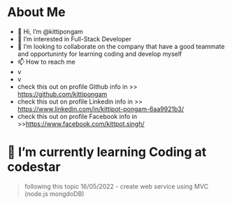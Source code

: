 About Me
=========

- 👋 Hi, I’m @kittipongam
- 👀 I’m interested in Full-Stack Developer
- 💞️ I’m looking to collaborate on the company that have a good teammate and opportuninty for learning coding and develop myself
- 📫 How to reach me
- v
- v
- check this out on profile Github info in >> https://github.com/kittipongam 
- check this out on profile Linkedin info in >> https://www.linkedin.com/in/kittipot-pongam-6aa9921b3/
- check this out on profile Facebook info in >>https://www.facebook.com/kittpot.singh/

<!---
kittipongam/kittipongam is a ✨ special ✨ repository because its `README.md` (this file) appears on your GitHub profile.
You can click the Preview link to take a look at your changes.
--->

🌱 I’m currently learning Coding at codestar
==========

> following this topic
>  16/05/2022
      - create web service using MVC (node.js mongdoDB)

>

